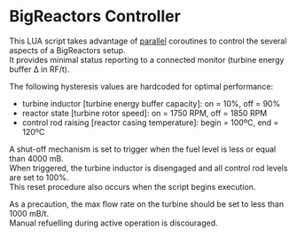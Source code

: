 BigReactors Controller
======================
This LUA script takes advantage of [parallel](http://www.computercraft.info/wiki/Parallel_(API)) coroutines to control the several aspects of a BigReactors setup.  
It provides minimal status reporting to a connected monitor (turbine energy buffer &Delta; in RF/t).

The following hysteresis values are hardcoded for optimal performance:
- turbine inductor [turbine energy buffer capacity]: on = 10%, off = 90%
- reactor state [turbine rotor speed]: on = 1750 RPM, off = 1850 RPM
- control rod raising [reactor casing temperature]: begin = 100ºC, end = 120ºC

A shut-off mechanism is set to trigger when the fuel level is less or equal than 4000 mB.  
When triggered, the turbine inductor is disengaged and all control rod levels are set to 100%.  
This reset procedure also occurs when the script begins execution.

As a precaution, the max flow rate on the turbine should be set to less than 1000 mB/t.  
Manual refuelling during active operation is discouraged.
